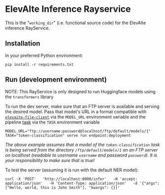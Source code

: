 # ElevAIte Inference Rayservice

This is the "`working_dir`" (i.e. functional source code) for the ElevAIte inference RayService.

## Installation

In your preferred Python environment:

```shell
pip install -r requirements.txt
```

## Run (development environment)

NOTE: This RayService is only designed to run Huggingface models using the `transformers` library

To run the dev server, make sure that an FTP server is available and serving the desired model. Pass that model's URL in
a format compatible with [`elevaite-file-client`](https://github.com/bracket-ai/elevaite-file-client) via
the `MODEL_URL` environment variable and the
pipeline [task](https://github.com/bracket-ai/elevaite/blob/abcb7bc29c36113809f8e0b1dc68fcb642c31c5d/elevaite_worker/models.py#L7)
via the `TASK` environment variable


```shell
MODEL_URL="ftp://username:password@localhost/ftp/default/models/1" TASK="token-classification" serve run endpoint:deployment
```

*The above example assumes that a model of the `token-classification` task is being served from the
directory `/ftp/default/models/1` on an FTP server on localhost (readable to username `username` and
password `password`). It is your responsibility to make sure that is true!*

To test the server (assuming it is run with the default NER model):

```shell
curl -X 'POST'   'http://localhost:8000/infer'   -H 'accept: application/json'   -H 'Content-Type: application/json'   -d '{"args": ["Hello, world, this is John Smith"], "kwargs": {}}'
```



